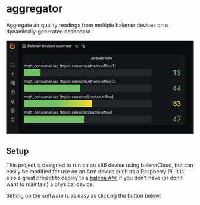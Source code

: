 # aggregator
Aggregate air quality readings from multiple balenair devices on a dynamically-generated dashboard.

![sample dashboard](https://raw.githubusercontent.com/balenair/aggregator/main/aqi-summary-4.PNG)

## Setup

This project is designed to run on an x86 device using balenaCloud, but can easily be modified for use on an Arm device such as a Raspberry Pi. It is also a great project to deploy to a [balena AMI](https://blog.balena.io/balenaOS-aws-ami-support/) if you don't have (or don't want to maintain) a physical device.

Setting up the software is as easy as clicking the button below:



